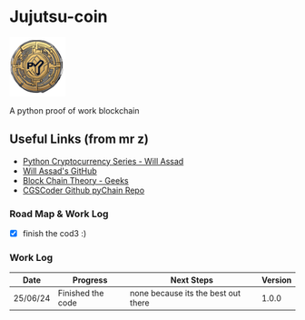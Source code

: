 # Jujutsu-coin

![CoinIco](./assets/pyCoin.png)

A python proof of work blockchain

## Useful Links (from mr z)

- [Python Cryptocurrency Series - Will Assad][def1]
- [Will Assad's GitHub][def2]
- [Block Chain Theory - Geeks][def3]
- [CGSCoder Github pyChain Repo][def4]

[def1]: https://www.youtube.com/watch?v=b41TVaLwhKc&list=PLtCKS3CuBDYV_Vyl1ZH2Je8gSdXfQf4e3
[def2]: https://github.com/willassad/cryptocurrencypython/tree/main
[def3]: https://www.geeksforgeeks.org/blockchain-structure/
[def4]: https://github.com/jetscholar/pyChain

### Road Map & Work Log

- [x] finish the cod3 :)

### Work Log

Date | Progress | Next Steps | Version
-----|-------------|--------|------
25/06/24 | Finished the code|none because its the best out there|1.0.0 
